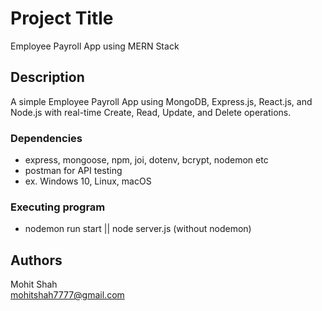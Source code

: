 # Project Title

Employee Payroll App using MERN Stack

## Description

A simple Employee Payroll App using MongoDB, Express.js, React.js, and Node.js with real-time Create, Read, Update, and Delete operations.

### Dependencies

* express, mongoose, npm, joi, dotenv, bcrypt, nodemon etc
* postman for API testing
* ex. Windows 10, Linux, macOS

### Executing program

* nodemon run start || node server.js (without nodemon)

## Authors

Mohit Shah  
mohitshah7777@gmail.com

